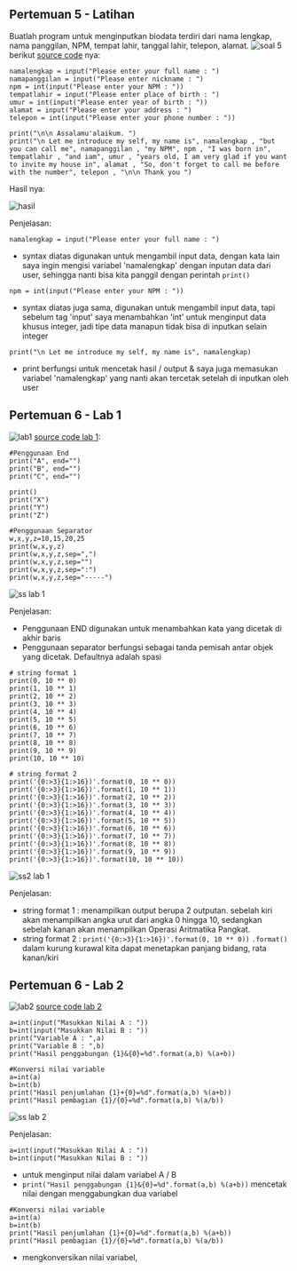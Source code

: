 ## Pertemuan 5 - Latihan
Buatlah program untuk menginputkan biodata terdiri dari nama lengkap, nama panggilan, NPM, tempat lahir, tanggal lahir, telepon, alamat.
![soal 5](assets/img/pertemuan-5/1.png)
berikut [source code](assets/tugas-5.py) nya:

```
namalengkap = input("Please enter your full name : ") 
namapanggilan = input("Please enter nickname : ")  
npm = int(input("Please enter your NPM : "))
tempatlahir = input("Please enter place of birth : ") 
umur = int(input("Please enter year of birth : "))
alamat = input("Please enter your address : ") 
telepon = int(input("Please enter your phone number : "))

print("\n\n Assalamu'alaikum. ")
print("\n Let me introduce my self, my name is", namalengkap , "but you can call me", namapanggilan , "my NPM", npm , "I was born in", tempatlahir , "and iam", umur , "years old, I am very glad if you want to invite my house in", alamat , "So, don't forget to call me before with the number", telepon , "\n\n Thank you ")
```
Hasil nya:

![hasil](assets/img/pertemuan-5/2.png)

Penjelasan:
```
namalengkap = input("Please enter your full name : ")
```
* syntax diatas digunakan untuk mengambil input data, dengan kata lain saya ingin mengisi variabel 'namalengkap' dengan inputan data dari user, sehingga nanti bisa kita panggil dengan perintah ``print()``

```
npm = int(input("Please enter your NPM : "))
```
* syntax diatas juga sama, digunakan untuk mengambil input data, tapi sebelum tag 'input' saya menambahkan 'int' untuk menginput data khusus integer, jadi tipe data manapun tidak bisa di inputkan selain integer

```
print("\n Let me introduce my self, my name is", namalengkap)
```
* print berfungsi untuk mencetak hasil / output & saya juga memasukan variabel 'namalengkap' yang nanti akan tercetak setelah di inputkan oleh user

## Pertemuan 6 - Lab 1
![lab1](assets/img/pertemuan-6/1.png)
[source code lab 1](assets/lab1.py):
```
#Penggunaan End
print("A", end="")
print("B", end="")
print("C", end="")

print()
print("X")
print("Y")
print("Z")

#Penggunaan Separator
w,x,y,z=10,15,20,25
print(w,x,y,z)
print(w,x,y,z,sep=",")
print(w,x,y,z,sep="")
print(w,x,y,z,sep=":")
print(w,x,y,z,sep="-----")
```
![ss lab 1](assets/img/pertemuan-6/3.png)

Penjelasan:
* Penggunaan END digunakan untuk menambahkan kata yang dicetak di akhir baris
* Penggunaan separator berfungsi sebagai tanda pemisah antar objek yang dicetak. Defaultnya adalah spasi

```
# string format 1
print(0, 10 ** 0)
print(1, 10 ** 1)
print(2, 10 ** 2)
print(3, 10 ** 3)
print(4, 10 ** 4)
print(5, 10 ** 5)
print(6, 10 ** 6)
print(7, 10 ** 7)
print(8, 10 ** 8)
print(9, 10 ** 9)
print(10, 10 ** 10)

# string format 2
print('{0:>3}{1:>16})'.format(0, 10 ** 0))
print('{0:>3}{1:>16})'.format(1, 10 ** 1))
print('{0:>3}{1:>16})'.format(2, 10 ** 2))
print('{0:>3}{1:>16})'.format(3, 10 ** 3))
print('{0:>3}{1:>16})'.format(4, 10 ** 4))
print('{0:>3}{1:>16})'.format(5, 10 ** 5))
print('{0:>3}{1:>16})'.format(6, 10 ** 6))
print('{0:>3}{1:>16})'.format(7, 10 ** 7))
print('{0:>3}{1:>16})'.format(8, 10 ** 8))
print('{0:>3}{1:>16})'.format(9, 10 ** 9))
print('{0:>3}{1:>16})'.format(10, 10 ** 10))
```
![ss2 lab 1](assets/img/pertemuan-6/4.png)

Penjelasan:
* string format 1 : menampilkan output berupa 2 outputan. sebelah kiri akan menampilkan angka urut dari angka 0 hingga 10, sedangkan sebelah kanan akan menampilkan Operasi Aritmatika Pangkat.
* string format 2 : ``print('{0:>3}{1:>16})'.format(0, 10 ** 0))`` ``.format()`` dalam kurung kurawal kita dapat menetapkan panjang bidang, rata kanan/kiri

## Pertemuan 6 - Lab 2
![lab2](assets/img/pertemuan-6/2.png)
[source code lab 2](assets/lab2.py)

```
a=int(input("Masukkan Nilai A : "))
b=int(input("Masukkan Nilai B : "))
print("Variable A : ",a)
print("Variable B : ",b)
print("Hasil penggabungan {1}&{0}=%d".format(a,b) %(a+b))

#Konversi nilai variable
a=int(a)
b=int(b)
print("Hasil penjumlahan {1}+{0}=%d".format(a,b) %(a+b))
print("Hasil pembagian {1}/{0}=%d".format(a,b) %(a/b))
```
![ss lab 2](assets/img/pertemuan-6/5.png)

Penjelasan:
```
a=int(input("Masukkan Nilai A : "))
b=int(input("Masukkan Nilai B : "))
```
* untuk menginput nilai dalam variabel A / B
* ``print("Hasil penggabungan {1}&{0}=%d".format(a,b) %(a+b))`` mencetak nilai dengan menggabungkan dua variabel

```
#Konversi nilai variable
a=int(a)
b=int(b)
print("Hasil penjumlahan {1}+{0}=%d".format(a,b) %(a+b))
print("Hasil pembagian {1}/{0}=%d".format(a,b) %(a/b))
```
* mengkonversikan nilai variabel, 
